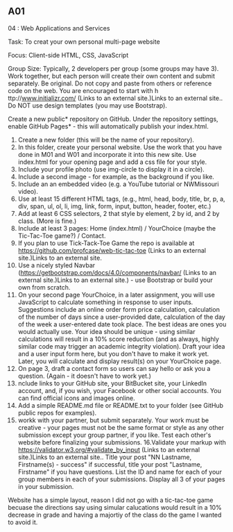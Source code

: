 ## A01
04 : Web Applications and Services

Task: To creat your own personal multi-page website

Focus: Client-side HTML, CSS, JavaScript

Group Size: Typically, 2 developers per group (some groups may have 3). Work together, but each person will create their own content and 
submit separately.  Be original.  Do not copy and paste from others or reference code on the web. You are encouraged to start with h
ttp://www.initializr.com/ (Links to an external site.)Links to an external site.. Do NOT use design templates (you may use Bootstrap). 

Create a new public* repository on GitHub. Under the repository settings, enable GitHub Pages* - this will automatically publish your index.html. 

1. Create a new folder (this will be the name of your repository). 
2. In this folder, create your personal website. Use the work that you have done in M01 and W01 and incorporate it into this new site. Use index.html for your opening page and add a css file for your style.
3. Include your profile photo (use img-circle to display it in a circle).
4. Include a second image - for example, as the background if you like. 
5. Include an an embedded video (e.g. a YouTube tutorial or NWMissouri video).
6. Use at least 15 different HTML tags, (e.g., html, head, body, title, br, p, a, div, span, ul, ol, li, img, link, form, input, button, header, footer, etc.)
7. Add at least 6 CSS selectors, 2 that style by element, 2 by id, and 2 by class. (More is fine.)
8. Include at least 3 pages: Home (index.html) / YourChoice (maybe the Tic-Tac-Toe game?) / Contact.
9. If you plan to use Tick-Tack-Toe Game the repo is available at https://github.com/profcase/web-tic-tac-toe (Links to an external site.)Links to an external site.
10. Use a nicely styled Navbar (https://getbootstrap.com/docs/4.0/components/navbar/ (Links to an external site.)Links to an external site.) - use Bootstrap or build your own from scratch. 
11. On your second page YourChoice, in a later assignment, you will use JavaScript to calculate something in response to user inputs. Suggestions include an online order form price calculation, calculation of the number of days since a user-provided date, calculation of the day of the week a user-entered date took place. The best ideas are ones you would actually use. Your idea should be unique - using similar calculations will result in a 10% score reduction (and as always, highly similar code may trigger an academic integrity violation). Draft your idea and a user input form here, but you don't have to make it work yet.  Later, you will calculate and display result(s) on your YourChoice page. 
12. On page 3, draft a contact form so users can say hello or ask you a question. (Again - it doesn't have to work yet.)
13. nclude links to your GitHub site, your BitBucket site, your LinkedIn account, and, if you wish, your Facebook or other social accounts. You can find official icons and images online.
14. Add a simple README.md file or README.txt to your folder (see GitHub public repos for examples).
15. workk with your partner, but submit separately. Your work must be creative - your pages must not be the same format or style as any other submission except your group partner, if you like. Test each other's website before finalizing your submissions. 
16.Validate your markup with https://validator.w3.org/#validate_by_input (Links to an external site.)Links to an external site..
Title your post "NN Lastname, Firstname(s) - success" if successful, title your post "Lastname, Firstname" if you have questions.  List the ID and name for each of your group members in each of your submissions. Display all 3 of your pages in your submission.



Website has a simple layout, reason I did not go with a tic-tac-toe game becuase the directions say using simular calucations would result in a 10% decrease in grade and having a majortiy of the class do the game I wanted to avoid it.
